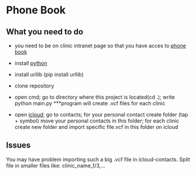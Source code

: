 # Phone Book

## What you need to do

- you need to be on clinic intranet page so that you have acces to [phone book](http://tikc2.intranet.kclj.si/)

- install [python](https://www.python.org/)

- install urllib (pip install urllib)

- clone repository

- open cmd; go to directory where this project is located(cd .); write python main.py ***program will create .vcf files for each clinic  

- open [icloud](icloud.com); go to contacts; for your personal contact create folder (tap + symbol) move your personal contacts in this folder; for each clinic create new folder and import specific file.vcf in this folder on icloud


## Issues

You may have problem importing such a big .vcf file in icloud-contacts.
Split file in smaller files like: clinic_name_1/3,... 


